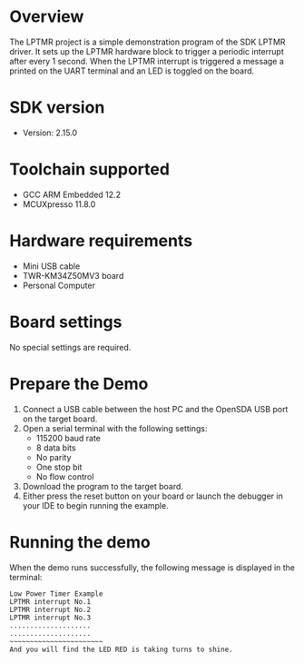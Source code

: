 Overview
========
The LPTMR project is a simple demonstration program of the SDK LPTMR driver. It sets up the LPTMR
hardware block to trigger a periodic interrupt after every 1 second. When the LPTMR interrupt is triggered
a message a printed on the UART terminal and an LED is toggled on the board.

SDK version
===========
- Version: 2.15.0

Toolchain supported
===================
- GCC ARM Embedded  12.2
- MCUXpresso  11.8.0

Hardware requirements
=====================
- Mini USB cable
- TWR-KM34Z50MV3 board
- Personal Computer

Board settings
==============
No special settings are required.

Prepare the Demo
================
1.  Connect a USB cable between the host PC and the OpenSDA USB port on the target board.
2.  Open a serial terminal with the following settings:
    - 115200 baud rate
    - 8 data bits
    - No parity
    - One stop bit
    - No flow control
3. Download the program to the target board.
4. Either press the reset button on your board or launch the debugger in your IDE to begin running the example.

Running the demo
================
When the demo runs successfully, the following message is displayed in the terminal:
~~~~~~~~~~~~~~~~~~~~~~~~
Low Power Timer Example
LPTMR interrupt No.1
LPTMR interrupt No.2
LPTMR interrupt No.3
....................
....................
~~~~~~~~~~~~~~~~~~~~~~~
And you will find the LED RED is taking turns to shine.
